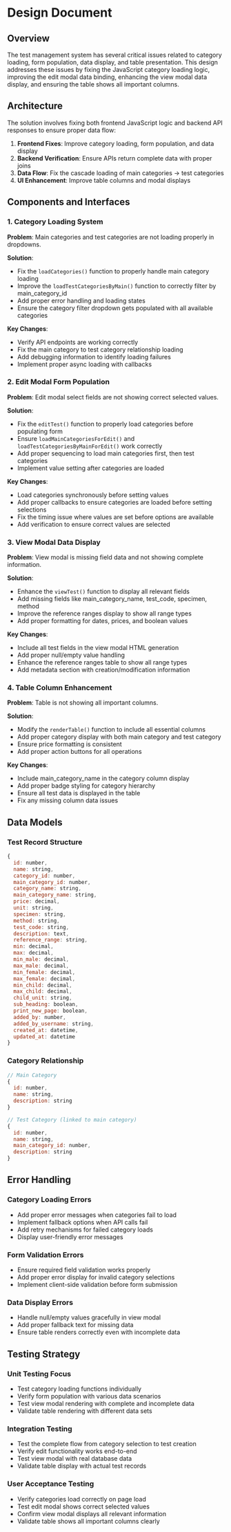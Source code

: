 # Design Document

## Overview

The test management system has several critical issues related to category loading, form population, data display, and table presentation. This design addresses these issues by fixing the JavaScript category loading logic, improving the edit modal data binding, enhancing the view modal data display, and ensuring the table shows all important columns.

## Architecture

The solution involves fixing both frontend JavaScript logic and backend API responses to ensure proper data flow:

1. **Frontend Fixes**: Improve category loading, form population, and data display
2. **Backend Verification**: Ensure APIs return complete data with proper joins
3. **Data Flow**: Fix the cascade loading of main categories → test categories
4. **UI Enhancement**: Improve table columns and modal displays

## Components and Interfaces

### 1. Category Loading System

**Problem**: Main categories and test categories are not loading properly in dropdowns.

**Solution**:
- Fix the `loadCategories()` function to properly handle main category loading
- Improve the `loadTestCategoriesByMain()` function to correctly filter by main_category_id
- Add proper error handling and loading states
- Ensure the category filter dropdown gets populated with all available categories

**Key Changes**:
- Verify API endpoints are working correctly
- Fix the main category to test category relationship loading
- Add debugging information to identify loading failures
- Implement proper async loading with callbacks

### 2. Edit Modal Form Population

**Problem**: Edit modal select fields are not showing correct selected values.

**Solution**:
- Fix the `editTest()` function to properly load categories before populating form
- Ensure `loadMainCategoriesForEdit()` and `loadTestCategoriesByMainForEdit()` work correctly
- Add proper sequencing to load main categories first, then test categories
- Implement value setting after categories are loaded

**Key Changes**:
- Load categories synchronously before setting values
- Add proper callbacks to ensure categories are loaded before setting selections
- Fix the timing issue where values are set before options are available
- Add verification to ensure correct values are selected

### 3. View Modal Data Display

**Problem**: View modal is missing field data and not showing complete information.

**Solution**:
- Enhance the `viewTest()` function to display all relevant fields
- Add missing fields like main_category_name, test_code, specimen, method
- Improve the reference ranges display to show all range types
- Add proper formatting for dates, prices, and boolean values

**Key Changes**:
- Include all test fields in the view modal HTML generation
- Add proper null/empty value handling
- Enhance the reference ranges table to show all range types
- Add metadata section with creation/modification information

### 4. Table Column Enhancement

**Problem**: Table is not showing all important columns.

**Solution**:
- Modify the `renderTable()` function to include all essential columns
- Add proper category display with both main category and test category
- Ensure price formatting is consistent
- Add proper action buttons for all operations

**Key Changes**:
- Include main_category_name in the category column display
- Add proper badge styling for category hierarchy
- Ensure all test data is displayed in the table
- Fix any missing column data issues

## Data Models

### Test Record Structure
```javascript
{
  id: number,
  name: string,
  category_id: number,
  main_category_id: number,
  category_name: string,
  main_category_name: string,
  price: decimal,
  unit: string,
  specimen: string,
  method: string,
  test_code: string,
  description: text,
  reference_range: string,
  min: decimal,
  max: decimal,
  min_male: decimal,
  max_male: decimal,
  min_female: decimal,
  max_female: decimal,
  min_child: decimal,
  max_child: decimal,
  child_unit: string,
  sub_heading: boolean,
  print_new_page: boolean,
  added_by: number,
  added_by_username: string,
  created_at: datetime,
  updated_at: datetime
}
```

### Category Relationship
```javascript
// Main Category
{
  id: number,
  name: string,
  description: string
}

// Test Category (linked to main category)
{
  id: number,
  name: string,
  main_category_id: number,
  description: string
}
```

## Error Handling

### Category Loading Errors
- Add proper error messages when categories fail to load
- Implement fallback options when API calls fail
- Add retry mechanisms for failed category loads
- Display user-friendly error messages

### Form Validation Errors
- Ensure required field validation works properly
- Add proper error display for invalid category selections
- Implement client-side validation before form submission

### Data Display Errors
- Handle null/empty values gracefully in view modal
- Add proper fallback text for missing data
- Ensure table renders correctly even with incomplete data

## Testing Strategy

### Unit Testing Focus
- Test category loading functions individually
- Verify form population with various data scenarios
- Test view modal rendering with complete and incomplete data
- Validate table rendering with different data sets

### Integration Testing
- Test the complete flow from category selection to test creation
- Verify edit functionality works end-to-end
- Test view modal with real database data
- Validate table display with actual test records

### User Acceptance Testing
- Verify categories load correctly on page load
- Test edit modal shows correct selected values
- Confirm view modal displays all relevant information
- Validate table shows all important columns clearly